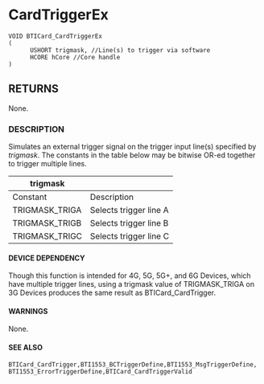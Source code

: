 # **CardTriggerEx**

```
VOID BTICard_CardTriggerEx
(
      USHORT trigmask, //Line(s) to trigger via software
      HCORE hCore //Core handle
)
```
## **RETURNS**

None.

### **DESCRIPTION**

Simulates an external trigger signal on the trigger input line(s) specified by *trigmask*. The constants in the table below may be bitwise OR-ed together to trigger multiple lines.

| trigmask       |                        |
|----------------|------------------------|
| Constant       | Description            |
| TRIGMASK_TRIGA | Selects trigger line A |
| TRIGMASK_TRIGB | Selects trigger line B |
| TRIGMASK_TRIGC | Selects trigger line C |

#### **DEVICE DEPENDENCY**

Though this function is intended for 4G, 5G, 5G+, and 6G Devices, which have multiple trigger lines, using a trigmask value of TRIGMASK\_TRIGA on 3G Devices produces the same result as BTICard\_CardTrigger.

#### **WARNINGS**

None.

#### **SEE ALSO**

```
BTICard_CardTrigger,BTI1553_BCTriggerDefine,BTI1553_MsgTriggerDefine,
BTI1553_ErrorTriggerDefine,BTICard_CardTriggerValid
```